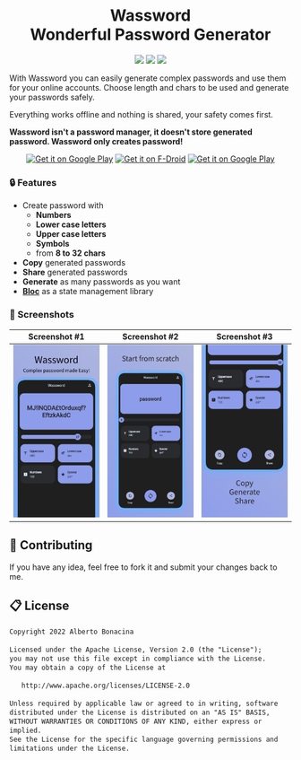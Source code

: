 <div align="center">
  <h1>Wassword<br>Wonderful Password Generator</h1>
  <p align="center">
  <a href="https://dart.dev/"><img src="https://img.shields.io/badge/Dart-0175C2?style=for-the-badge&logo=dart&logoColor=white"></a>
  <a href="https://flutter.dev/"><img src="https://img.shields.io/badge/Flutter-02569B?style=for-the-badge&logo=flutter&logoColor=white"></a>
  <a href="https://www.apache.org/licenses/LICENSE-2.0.html"><img src="https://img.shields.io/badge/licence-Apache%202.0-yellow?style=for-the-badge&"></a>
  </p>
</div>

With Wassword you can easily generate complex passwords and use them for your online accounts. Choose length and chars to be used and generate your passwords safely.

Everything works offline and nothing is shared, your safety comes first.

**Wassword isn't a password manager, it doesn't store generated password. Wassword only creates password!**

<p align="center">
  <a href="https://play.google.com/store/apps/details?id=com.albertobonacina.wassword"><img alt="Get it on Google Play" src="https://img.shields.io/badge/Android-3DDC84?style=for-the-badge&logo=android&logoColor=white" height="50px"/></a>
  <a href="https://f-droid.org/it/packages/com.albertobonacina.wassword/"><img alt="Get it on F-Droid" src="https://img.shields.io/badge/Fdroid-1976D2?style=for-the-badge&logo=fdroid&logoColor=white" height="50px"/></a>
  <a href="https://demo.wassword.app"><img alt="Get it on Google Play" src="https://img.shields.io/badge/Netlify-00C7B7?style=for-the-badge&logo=netlify&logoColor=white" height="50px"/></a>
</p>

### 🔒 Features

- Create password with
  - **Numbers**
  - **Lower case letters**
  - **Upper case letters**
  - **Symbols**
  - from **8 to 32 chars**
- **Copy** generated passwords
- **Share** generated passwords
- **Generate** as many passwords as you want
- **[Bloc](https://bloclibrary.dev/)** as a state management library

### 📱 Screenshots

| Screenshot #1 | Screenshot #2 | Screenshot #3 |
|-|-|-|
| <img src="screenshot/first.png" width="300"> | <img src="screenshot/second.png" width="300"> | <img src="screenshot/third.png" width="300"> |

## 💎 Contributing

If you have any idea, feel free to fork it and submit your changes back to me.

## 📋 License

```
Copyright 2022 Alberto Bonacina

Licensed under the Apache License, Version 2.0 (the "License");
you may not use this file except in compliance with the License.
You may obtain a copy of the License at

   http://www.apache.org/licenses/LICENSE-2.0

Unless required by applicable law or agreed to in writing, software
distributed under the License is distributed on an "AS IS" BASIS,
WITHOUT WARRANTIES OR CONDITIONS OF ANY KIND, either express or implied.
See the License for the specific language governing permissions and
limitations under the License.
```
